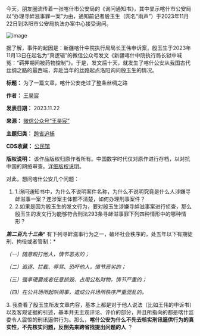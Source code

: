 今天，朋友圈流传着一张喀什市公安局的《询问通知书》，其中显示喀什市公安局以“办理寻衅滋事罪一案”为由，通知前记者殷玉生（网名“雨声”）于2023年11月22日到洛阳市公安局执法办案中心接受询问。


![image](https://chinadigitaltimes.net/chinese/files/2023/11/post-702455-655de3d2907b6.)


据了解，事件的起因是：新疆喀什中院执行局局长王伟申诉案，殷玉生于2023年11月13日在起名为“真逻辑”的微信公众号发文《新疆喀什中院执行局长狱中喊冤：“羁押期间被药物控制”》。于是，发文后十天，就发生了喀什公安从我国古代丝绸之路的最西端，奔赴当年的丝路起点洛阳询问殷玉生的情况。




**标题：** 为了一篇文章，喀什公安走过了整条丝绸之路  

**作者：** [王昊宸](https://chinadigitaltimes.net/space/王昊宸)  

**发表日期：** 2023.11.22  

**来源：** [微信公众号“王昊宸”](https://web.archive.org/web/https://mp.weixin.qq.com/s/0_eFuf0V-TgS0bjwpLBiTg)  

**主题归类：** [跨省追捕](https://chinadigitaltimes.net/space/跨省追捕)  

**CDS收藏：** [公民馆](https://chinadigitaltimes.net/space/%E5%85%AC%E6%B0%91%E9%A6%86)  

**版权说明：** 该作品版权归原作者所有。中国数字时代仅对原作进行存档，以对抗中国的网络审查。[详细版权说明](https://chinadigitaltimes.net/chinese/copyright)。


对此，想问喀什公安几个问题：


1. 1.询问通知书中，为什么不说明案件名称，为什么不说明究竟是什么人涉嫌寻衅滋事一案？连涉案主体都不清楚，如何办理刑事案件？
2. 2.如果是因为殷玉生的发文行为，要对殷玉生涉嫌寻衅滋事案进行侦查，那么殷玉生的发文行为能够符合刑法293条寻衅滋事罪下列四种情形中的哪种情形？


***第二百九十三条**** 有下列寻衅滋事行为之一，破坏社会秩序的，处五年以下有期徒刑、拘役或者管制：*


*（一）随意殴打他人，情节恶劣的；*


*（二）追逐、拦截、辱骂、恐吓他人，情节恶劣的；*


*（三）强拿硬要或者任意损毁、占用公私财物，情节严重的；*


*（四）在公共场所起哄闹事，造成公共场所秩序严重混乱的。*


3. 我查看了殷玉生所发文章内容，基本上都是对于他人说法（比如王伟的申诉书）以及客观证据的引述，基本并无主观评论、评价的部分，并且所指向的都是喀什监委令人震惊的刑讯逼供行为。那么，**喀什公安为什么不先去核实刑讯逼供行为的真实性，不先核实问题，反倒先来跨省找提出问题的人** ？

